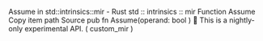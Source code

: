 Assume in std::intrinsics::mir - Rust
std
::
intrinsics
::
mir
Function
Assume
Copy item path
Source
pub fn Assume(operand:
bool
)
🔬
This is a nightly-only experimental API. (
custom_mir
)